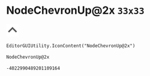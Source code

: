 # NodeChevronUp@2x `33x33`
<img src="/img/NodeChevronUp@2x.png" width=33 height=33>

``` CSharp
EditorGUIUtility.IconContent("NodeChevronUp@2x")
```
```
NodeChevronUp@2x
```
```
-4022990489201109164
```
